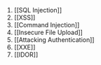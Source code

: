 1. [[SQL Injection]]
2. [[XSS]]
3. [[Command Injection]]
4. [[Insecure File Upload]]
5. [[Attacking Authentication]]
6. [[XXE]]
7. [[IDOR]]